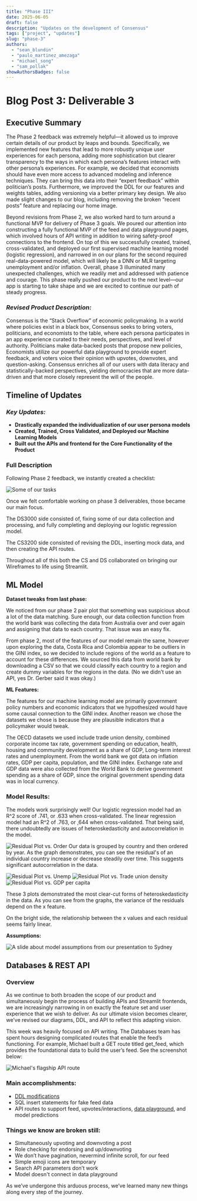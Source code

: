 ```yaml
---
title: "Phase III"
date: 2025-06-05
draft: false
description: "Updates on the development of Consensus"
tags: ["project", "updates"]
slug: "phase-3"
authors:
  - "sean_blundin"
  - "paulo_martinez_amezaga"
  - "michael_song"
  - "sam_pollak"
showAuthorsBadges: false
---
```


# Blog Post 3: Deliverable 3

## Executive Summary

The Phase 2 feedback was extremely helpful—it allowed us to improve certain details of our product by leaps and bounds. Specifically, we implemented new features that lead to more robustly unique user experiences for each persona, adding more sophistication but clearer transparency to the ways in which each persona’s features interact with other persona’s experiences. For example, we decided that economists should have even more access to advanced modeling and inference techniques. They can bring this data into their “expert feedback” within politician’s posts. Furthermore, we improved the DDL for our features and weights tables, adding versioning via a better primary key design. We also made slight changes to our blog, including removing the broken “recent posts” feature and replacing our home image.

Beyond revisions from Phase 2, we also worked hard to turn around a functional MVP for delivery of Phase 3 goals. We poured our attention into constructing a fully functional MVP of the feed and data playground pages, which involved hours of API writing in addition to wiring safety-proof connections to the frontend. On top of this we successfully created, trained, cross-validated, and deployed our first supervised machine learning model (logistic regression), and narrowed in on our plans for the second required real-data-powered model, which will likely be a DNN or MLR targeting unemployment and/or inflation. Overall, phase 3 illuminated many unexpected challenges, which we readily met and addressed with patience and courage. This phase really pushed our product to the next level—our app is starting to take shape and we are excited to continue our path of steady progress.

### ***Revised Product Description:***

Consensus is the “Stack Overflow” of economic policymaking. In a world where policies exist in a black box, Consensus seeks to bring voters, politicians, and economists to the table, where each persona participates in an app experience curated to their needs, perspectives, and level of authority. Politicians make data-backed posts that propose new policies, Economists utilize our powerful data playground to provide expert feedback, and voters voice their opinion with upvotes, downvotes, and question-asking. Consensus enriches all of our users with data literacy and statistically-backed perspectives, yielding democracies that are more data-driven and that more closely represent the will of the people.

## Timeline of Updates

### *Key Updates:*

* **Drastically expanded the individualization of our user persona models**  
* **Created, Trained, Cross Validated, and Deployed our Machine Learning Models**  
* **Built out the APIs and frontend for the Core Functionality of the Product**

### Full Description


Following Phase 2 feedback, we instantly created a checklist:  

![Some of our tasks](/team_blog/taskboard.png)

Once we felt comfortable working on phase 3 deliverables, those became our main focus.

The DS3000 side consisted of, fixing some of our data collection and processing, and fully completing and deploying our logistic regression model.

The CS3200 side consisted of revising the DDL, inserting mock data, and then creating the API routes.

Throughout all of this both the CS and DS collaborated on bringing our Wireframes to life using Streamlit.

## ML Model

**Dataset tweaks from last phase:**

We noticed from our phase 2 pair plot that something was suspicious about a lot of the data matching. Sure enough, our data collection function from the world bank was collecting the data from Australia over and over again and assigning that data to each country. That issue was an easy fix.

From phase 2, most of the features of our model remain the same, however upon exploring the data, Costa Rica and Colombia appear to be outliers in the GINI index, so we decided to include regions of the world as a feature to account for these differences. We sourced this data from world bank by downloading a CSV so that we could classify each country to a region and create dummy variables for the regions in the data. (No we didn’t use an API, yes Dr. Gerber said it was okay.)

**ML Features:**

The features for our machine learning model are primarily government policy numbers and economic indicators that we hypothesized would have some causal connection to the GINI index. Another reason we chose the datasets we chose is because they are plausible indicators that a policymaker would tweak. 

The OECD datasets we used include trade union density, combined corporate income tax rate, government spending on education, health, housing and community development as a share of GDP, Long-term interest rates and unemployment. From the world bank we got data on inflation rates, GDP per capita, population, and the GINI index. Exchange rate and GDP data were also collected from the World Bank to derive government spending as a share of GDP, since the original government spending data was in local currency.

### Model Results:

The models work surprisingly well! Our logistic regression model had an R^2 score of .741, or .633 when cross-validated. The linear regression model had an R^2 of .763, or ,644 when cross-validated. That being said, there undoubtedly are issues of heteroskedasticity and autocorrelation in the model.

![Residual Plot vs. Order](/team_blog/ResidPlotOrder.png)
Our data is grouped by country and then ordered by year. As the graph demonstrates, you can see the residual's of an individual country increase or decrease steadily over time. This suggests significant autocorrelation in the data.

![Residual Plot vs. Unemp](/team_blog/ResidPlotUnemp.png)
![Residual Plot vs. Trade union density](/team_blog/ResidPlotUnion.png)
![Residual Plot vs. GDP per capita](/team_blog/ResidPlotGDP.png)

These 3 plots demonstrated the most clear-cut forms of heteroskedasticity in the data. As you can see from the graphs, the variance of the residuals depend on the x feature. 

On the bright side, the relationship between the x values and each residual seems fairly linear.

**Assumptions:**

![A slide about model assumptions from our presentation to Sydney](/team_blog/assumptions_presentation_slide.png)

## Databases & REST API

### **Overview**  
As we continue to both broaden the scope of our product and simultaneously begin the process of building APIs and Streamlit frontends, we are increasingly narrowing in on exactly the feature set and user experience that we wish to deliver. As our ultimate vision becomes clearer, we’ve revised our diagrams, DDL, and API to reflect this adapting vision.

This week was heavily focused on API writing. The Databases team has spent hours designing complicated routes that enable the feed’s functioning. For example, Michael built a GET route titled get\_feed, which provides the foundational data to build the user’s feed. See the screenshot below:

![Michael's flagship API route](/team_blog/michael_motherquery.png)

### **Main accomplishments:**

- [DDL modifications](https://github.com/Yasoop/GINIndicator/commit/39c9ed9305f072e5eb53930d6f69cb11112d0e23)
- SQL insert statements for fake feed data  
- API routes to support feed, upvotes/interactions, [data playground](https://github.com/Yasoop/GINIndicator/commit/2aa004c73a94fd2dcc61179e9a2a511db5754011), and model predictions

### **Things we know are broken still:**

- Simultaneously upvoting and downvoting a post  
- Role checking for endorsing and up/downvoting  
- We don’t have pagination, nevermind infinite scroll, for our feed  
- Simple emoji icons are temporary  
- Search API parameters don’t work
- Model doesn't connect in data playground

As we’ve undergone this arduous process, we’ve learned many new things along every step of the journey.